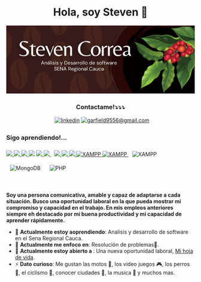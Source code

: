 
<!--
**StevenCorreaNavarro/StevenCorreaNavarro** is a ✨ _special_ ✨ repository because its `README.md` (this file) appears on your GitHub profile.

Here are some ideas to get you started:

- 🔭 I’m currently working on ...
- 🌱 I’m currently learning ...
- 👯 I’m looking to collaborate on ...
- 🤔 I’m looking for help with ...
- 💬 Ask me about ...
- 📫 How to reach me: ...
- 😄 Pronouns: ...
- ⚡ Fun fact: ...
-->

<div align= "center "><h1>Hola, soy Steven 👋 </h1> </div>
<img src="https://github.com/StevenCorreaNavarro/StevenCorreaNavarro/blob/main/Banner.png">


<div align=center>
    <h3>Contactame!⤵️⤵️⤵️ </h3>
    <a href="https://www.facebook.com/steven.navarrobrt" target="_blank"><img src="https://img.shields.io/badge/facebook-0077b5?style=flat&logo=facebook" alt="" /></a>
   <a href="https://www.instagram.com/stevencorrea9556/" target="_blank"><img src="https://img.shields.io/badge/instagram-%23FF0069?logo=instagram" alt="" /></a>
     <a href="https://www.linkedin.com/in/steven-correa-685145349/" target="_blank">  <img src=https://img.shields.io/badge/linkedin-%231E77B5.svg?&style=for-the-badge&logo=linkedin&logoColor=white alt=linkedin style="margin-bottom: 5px;" /></a>
    <a href="mailto:garfield9556@gmail.com" target="_blank"><img src="https://img.shields.io/badge/Gmail-D14836?style=for-the-badge&logo=gmail&logoColor=white" alt=garfield9556@gmail.com mail style="margin-bottom: 5px;" />
</a>
</div>
    <div>
        <h3>Sigo aprendiendo!... </h3>
        <p align="left">
    <a href="https://www.w3.org/html/" target="_blank"> <img src="https://img.icons8.com/color/48/000000/html-5.png"/> </a>
    <a href="https://www.w3schools.com/css/" target="_blank"> <img src="https://img.icons8.com/color/48/000000/css3.png"/> </a>
    <a href="https://getbootstrap.com" target="_blank"> <img src="https://img.icons8.com/color/48/000000/bootstrap.png"/> </a>
    <a href="https://developer.mozilla.org/en-US/docs/Web/JavaScript" target="_blank"> <img src="https://img.icons8.com/color/48/000000/javascript.png"/></a>
    <a href="https://www.python.org" target="_blank"> <img src="https://img.icons8.com/color/48/000000/python.png"/> </a>
    <a style="padding-right:8px;" href="https://nodejs.org" target="_blank"> <img src="https://img.icons8.com/color/48/000000/nodejs.png"/> </a>
    <a href="#"> <img src="https://img.icons8.com/color/48/000000/django.png"/> </a>
    <a href="#"> <img src="https://img.icons8.com/color/48/000000/mysql.png"/> </a>
    <a href="#"> <img src="https://img.icons8.com/color/48/000000/figma.png"/> </a>
    <a href="#"> <img src="https://img.icons8.com/?size=100&id=71257&format=png&color=000000" alt="XAMPP" height="55"/> </a>
    <a href="#"> <img src="https://img.icons8.com/?size=100&id=lRjcvhvtR81o&format=png&color=000000" alt="XAMPP" height="55"/> </a>
    <img style="margin: 10px" src="https://profilinator.rishav.dev/skills-assets/xampp.png" alt="XAMPP" height="55" /> 
    <img style="margin: 10px" src="https://profilinator.rishav.dev/skills-assets/mongodb-original-wordmark.svg" alt="MongoDB" height="55" /> 
    <img style="margin: 10px" src="https://profilinator.rishav.dev/skills-assets/php-original.svg" alt="PHP" height="55" /> 
    
    

</p>
    </div>
   <div align=left>
        <br>
        <p>
            <strong>
                Soy una persona comunicativa, amable y capaz de adaptarse a cada situación. Busco una oportunidad laboral en la que pueda mostrar mi compromiso y capacidad en el trabajo.
                En mis empleos anteriores siempre eh destacado por mi buena productividad y mi capacidad de aprender rápidamente.
            </strong>
        </p>
        <ul>
            <li>🌱 <b>Actualmente estoy aoprendiendo</b>: Analisis y desarrollo de software en el Sena Regional Cauca.</li>
            <li>🎯 <b>Actualmente me enfoco en</b>: Resolución de problemas🤩.</li>
            <li>🤔 <b>Actualmente estoy abierto a </b>: Una nueva oportunidad laboral, <a href="https://flowcv.com/resume/41qn0brsk4">Mi hoja de vida</a>.</li>
            <li>⚡ <b>Dato curioso</b>: Me gustan las motos 🛵, los video juegos 🎮, los perros 🐶, el ciclismo 🚴, conocer ciudades 🏯, la musica 🎹 y muchos mas.</li>
        </ul>
    </div>


